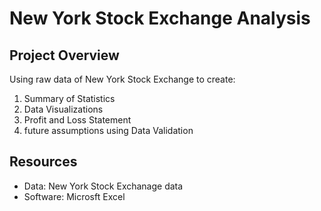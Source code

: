 # New York Stock Exchange Analysis

## Project Overview

Using raw data of New York Stock Exchange to create: 
1. Summary of Statistics 
2. Data Visualizations
3. Profit and Loss Statement 
4. future assumptions using Data Validation
 
## Resources
- Data: New York Stock Exchanage data
- Software: Microsft Excel
